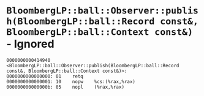 # `BloombergLP::ball::Observer::publish(BloombergLP::ball::Record const&, BloombergLP::ball::Context const&)` - Ignored

```x86asm
0000000000414940 <BloombergLP::ball::Observer::publish(BloombergLP::ball::Record const&, BloombergLP::ball::Context const&)>:
0000000000000000: 01	retq	
0000000000000001: 10	nopw	%cs:(%rax,%rax)
000000000000000b: 05	nopl	(%rax,%rax)
```
